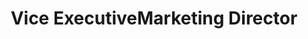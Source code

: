 ---
name: "Shrawani Pradhan"
image: "/images/blank-profile.png"
position: "Executive"
title: ["Vice Executive", "Marketing Director"]
order: 5
---